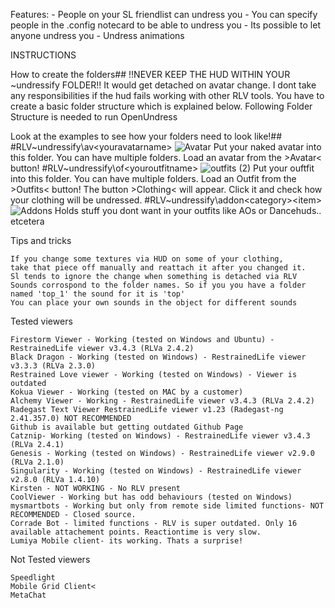 Features:
    - People on your SL friendlist can undress you
    - You can specify people in the .config notecard to be able to undress you
    - Its possible to let anyone undress you
    - Undress animations

INSTRUCTIONS


How to create the folders##
    !!NEVER KEEP THE HUD WITHIN YOUR ~undressify FOLDER!! It would get detached on avatar change.
    I dont take any responsibilities if the hud fails working with other RLV tools.
    You have to create a basic folder structure which is explained below.
    Following Folder Structure is needed to run OpenUndress

Look at the examples to see how your folders need to look like!##
    #RLV\~undressify\av\<youravatarname>
    ![Avatar](https://github.com/JoranJix/Undressify/assets/4482238/225f0f78-8195-4bb7-81c3-0dc1745f25ae)
    Put your naked avatar into this folder. You can have multiple folders. Load an avatar from the >Avatar< button!
    #RLV\~undressify\of\<youroutfitname>
    ![outfits (2)](https://github.com/JoranJix/Undressify/assets/4482238/74024574-533a-4f31-9574-f19164618187)
    Put your ouftfit into this folder. You can have multiple folders. Load an Outfit from the >Outfits< button! The button >Clothing< will appear.
    Click it and check how your clothing will be undressed. 
    #RLV\~undressify\addon\<category>\<item>
    ![Addons](https://github.com/JoranJix/Undressify/assets/4482238/bc536f69-9b79-4f2c-ade0-532bd3b945eb)
    Holds stuff you dont want in your outfits like AOs or Dancehuds.. etcetera


Tips and tricks

    If you change some textures via HUD on some of your clothing,
    take that piece off manually and reattach it after you changed it.
    Sl tends to ignore the change when something is detached via RLV
    Sounds corrospond to the folder names. So if you you have a folder named 'top_1' the sound for it is 'top'
    You can place your own sounds in the object for different sounds


Tested viewers

    Firestorm Viewer - Working (tested on Windows and Ubuntu) - RestrainedLife viewer v3.4.3 (RLVa 2.4.2)
    Black Dragon - Working (tested on Windows) - RestrainedLife viewer v3.3.3 (RLVa 2.3.0)
    Restrained Love viewer - Working (tested on Windows) - Viewer is outdated
    Kokua Viewer - Working (tested on MAC by a customer)
    Alchemy Viewer - Working - RestrainedLife viewer v3.4.3 (RLVa 2.4.2)
    Radegast Text Viewer RestrainedLife viewer v1.23 (Radegast-ng 2.41.357.0) NOT RECOMMENDED 
    Github is available but getting outdated Github Page
    Catznip- Working (tested on Windows) - RestrainedLife viewer v3.4.3 (RLVa 2.4.1)
    Genesis - Working (tested on Windows) - RestrainedLife viewer v2.9.0 (RLVa 2.1.0)
    Singularity - Working (tested on Windows) - RestrainedLife viewer v2.8.0 (RLVa 1.4.10)
    Kirsten - NOT WORKING - No RLV present
    CoolViewer - Working but has odd behaviours (tested on Windows)
    mysmartbots - Working but only from remote side limited functions- NOT RECOMMENDED - Closed source.
    Corrade Bot - limited functions - RLV is super outdated. Only 16 available attachement points. Reactiontime is very slow.
    Lumiya Mobile client- its working. Thats a surprise!

Not Tested viewers

    Speedlight
    Mobile Grid Client<
    MetaChat

